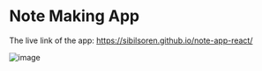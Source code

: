 # Note Making App

The live link of the app: https://sibilsoren.github.io/note-app-react/

![image](./images/Hackathons.png)
